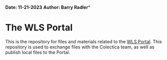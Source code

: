 **Date: 11-21-2023**
**Author: Barry Radler***

# The WLS Portal

This is the repository for files and materials related to the [WLS Portal](https://wls.portal.ssc.wisc.edu/). This repository is used to exchange files with the Colectica team, as well as publish local files to the Portal.
